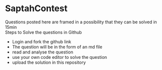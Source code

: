 # SaptahContest
Questions posted here are framed in a possibility that they can be solved in 15min  
Steps to Solve the questions in Github    
* Login and fork the github link  
* The question will be in the form of an md file  
* read and analyse the question  
* use your own code editor to solve the question  
* upload the solution in this repository  

